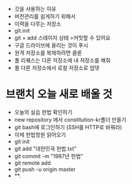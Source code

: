 * 깃을 사용하는 이유
* 버전관리를 쉽게하기 위해서
* 이력을 다루는 저장소
* git.init
* git + add 스테이지 상태 >커밋할 수 있어요
* 구글 드라이브에 올리는 것이 푸시
* 원격 저장소를 복제하려면 클론
* 풀 리퀘스는 다른 저장소에 내 저장소를 해줘
* 풀 다른 저장소에서 로컬 저장소로 업뎃
# 브랜치 오늘 새로 배울 것
* 오늘의 실습 헌법 확인하기
* new repository 에서 constitution-kr폴더 만들기
* git bash에 로그인하기 (SSH를 HTTP로 바꿔라)
* 이제 헌법청원 읽어오기
* git init
* git add "대한민국 헌법.txt"
* git commit -m "1987년 헌법"
* git remote add
* git push -u origin master
* **.
